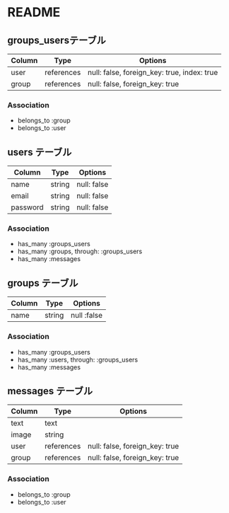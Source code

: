 # README

## groups_usersテーブル

|Column|Type|Options|
|------|----|-------|
|user|references|null: false, foreign_key: true, index: true|
|group|references|null: false, foreign_key: true|

### Association
- belongs_to :group
- belongs_to :user

## users テーブル

|Column|Type|Options|
|------|----|-------|
|name|string|null: false|
|email|string|null: false|
|password|string|null: false|

### Association
- has_many :groups_users
- has_many :groups, through: :groups_users
- has_many :messages

## groups テーブル
|Column|Type|Options|
|------|----|-------|
|name|string|null :false|

### Association
- has_many :groups_users
- has_many :users, through: :groups_users
- has_many :messages

## messages テーブル
|Column|Type|Options|
|------|----|-------|
|text|text||
|image|string||
|user|references|null: false, foreign_key: true|
|group|references|null: false, foreign_key: true|

### Association
- belongs_to :group
- belongs_to :user
